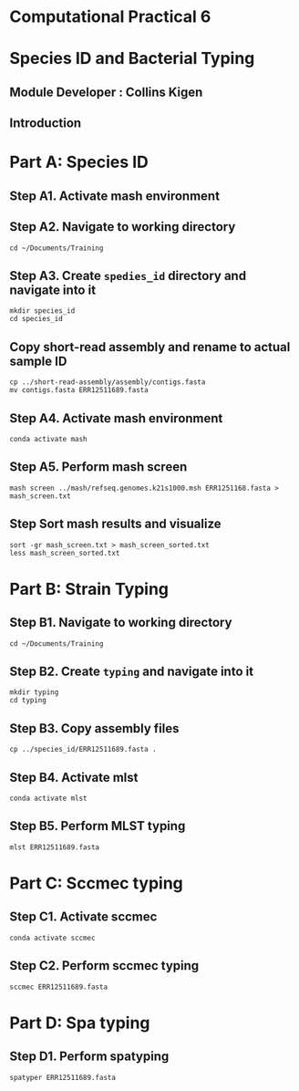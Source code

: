 # Computational Practical 6
# Species ID and Bacterial Typing
## Module Developer : Collins Kigen
## Introduction
# Part A: Species ID

## Step A1. Activate mash environment


## Step A2. Navigate to working directory
```
cd ~/Documents/Training
```

## Step A3. Create `spedies_id` directory and navigate into it
```
mkdir species_id
cd species_id
```
## Copy short-read assembly and rename to actual sample ID
```
cp ../short-read-assembly/assembly/contigs.fasta
mv contigs.fasta ERR12511689.fasta
```

## Step A4. Activate mash environment
```
conda activate mash
```

## Step A5. Perform mash screen
```
mash screen ../mash/refseq.genomes.k21s1000.msh ERR1251168.fasta > mash_screen.txt
```
## Step Sort mash results and visualize
```
sort -gr mash_screen.txt > mash_screen_sorted.txt
less mash_screen_sorted.txt
```
# Part B: Strain Typing
## Step B1. Navigate to working directory
```
cd ~/Documents/Training
```

## Step B2. Create `typing` and navigate into it
```
mkdir typing
cd typing
```

## Step B3. Copy assembly files
```
cp ../species_id/ERR12511689.fasta .
```


## Step B4. Activate mlst
```
conda activate mlst
```

## Step B5. Perform MLST typing

```
mlst ERR12511689.fasta
```
# Part C: Sccmec typing
## Step C1. Activate sccmec
```
conda activate sccmec
```
## Step C2. Perform sccmec typing
```
sccmec ERR12511689.fasta
```
# Part D: Spa typing
## Step D1. Perform spatyping
```
spatyper ERR12511689.fasta
```

